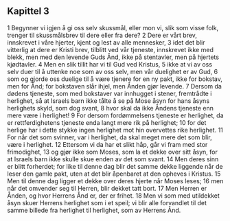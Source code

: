## Kapittel 3

1 Begynner vi igjen å gi oss selv skussmål, eller mon vi, slik som visse folk, trenger til skussmålsbrev til dere eller fra dere?
2 Dere er vårt brev, innskrevet i våre hjerter, kjent og lest av alle mennesker,
3 idet det blir vitterlig at dere er Kristi brev, tilblitt ved vår tjeneste, innskrevet ikke med blekk, men med den levende Guds Ånd, ikke på stentavler, men på hjertets kjødtavler.
4 Men en slik tillit har vi til Gud ved Kristus,
5 ikke at vi av oss selv duer til å uttenke noe som av oss selv, men vår duelighet er av Gud,
6 som og gjorde oss duelige til å være tjenere for en ny pakt, ikke for bokstav, men for Ånd; for bokstaven slår ihjel, men Ånden gjør levende.
7 Dersom da dødens tjeneste, som med bokstaver var innhugget i stener, fremtrådte i herlighet, så at Israels barn ikke tålte å se på Mose åsyn for hans åsyns herlighets skyld, som dog svant,
8 hvor skal da ikke Åndens tjeneste enn mere være i herlighet!
9 For dersom fordømmelsens tjeneste er herlighet, da er rettferdighetens tjeneste enda langt mere rik på herlighet;
10 for det herlige har i dette stykke ingen herlighet mot hin overvettes rike herlighet.
11 For når det som svinner, var i herlighet, da skal meget mere det som blir, være i herlighet.
12 Ettersom vi da har et slikt håp, går vi fram med stor frimodighet,
13 og gjør ikke som Moses, som la et dekke over sitt åsyn, for at Israels barn ikke skulle skue enden av det som svant.
14 Men deres sinn er blitt forherdet; for like til denne dag blir det samme dekke liggende når de leser den gamle pakt, uten at det blir åpenbaret at den opheves i Kristus.
15 Men til denne dag ligger et dekke over deres hjerte når Moses leses;
16 men når det omvender seg til Herren, blir dekket tatt bort.
17 Men Herren er Ånden, og hvor Herrens Ånd er, der er frihet.
18 Men vi som med utildekket åsyn skuer Herrens herlighet som i et speil; vi blir alle forvandlet til det samme billede fra herlighet til herlighet, som av Herrens Ånd.
